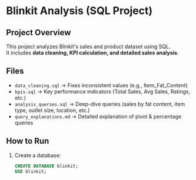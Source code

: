 # Blinkit Analysis (SQL Project)

##  Project Overview
This project analyzes Blinkit's sales and product dataset using SQL.  
It includes **data cleaning, KPI calculation, and detailed sales analysis**.

## Files
- `data_cleaning.sql` → Fixes inconsistent values (e.g., Item_Fat_Content)
- `kpis.sql` → Key performance indicators (Total Sales, Avg Sales, Ratings, etc.)
- `analysis_queries.sql` → Deep-dive queries (sales by fat content, item type, outlet size, location, etc.)
- `query_explanations.md` → Detailed explanation of pivot & percentage queries


##  How to Run
1. Create a database:
   ```sql
   CREATE DATABASE blinkit;
   USE blinkit;
